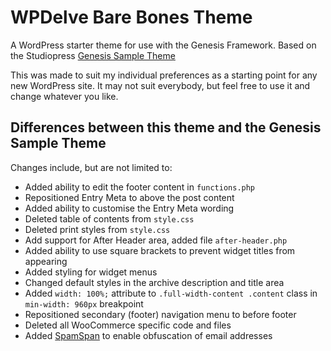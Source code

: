 # WPDelve Bare Bones Theme

A WordPress starter theme for use with the Genesis Framework. Based on the Studiopress [Genesis Sample Theme](https://github.com/copyblogger/genesis-sample)

This was made to suit my individual preferences as a starting point for any new WordPress site. It may not suit everybody, but feel free to use it and change whatever you like.

## Differences between this theme and the Genesis Sample Theme

Changes include, but are not limited to:

- Added ability to edit the footer content in `functions.php`
- Repositioned Entry Meta to above the post content
- Added ability to customise the Entry Meta wording
- Deleted table of contents from `style.css`
- Deleted print styles from `style.css`
- Add support for After Header area, added file `after-header.php`
- Added ability to use square brackets to prevent widget titles from appearing
- Added styling for widget menus
- Changed default styles in the archive description and title area
- Added `width: 100%;` attribute to `.full-width-content .content` class in `min-width: 960px` breakpoint
- Repositioned secondary (footer) navigation menu to before footer
- Deleted all WooCommerce specific code and files
- Added [SpamSpan](http://www.spamspan.com) to enable obfuscation of email addresses